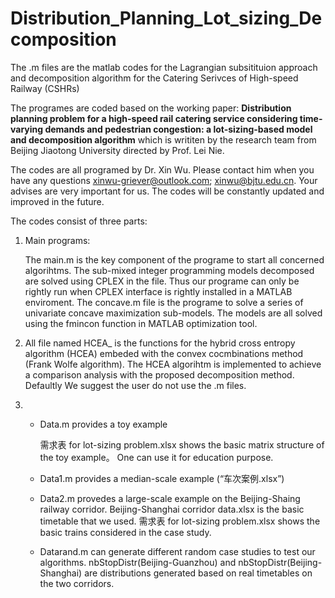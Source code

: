# Distribution_Planning_Lot_sizing_Decomposition

The .m files are the matlab codes for the Lagrangian subsitituion approach and decomposition algorithm for the Catering Serivces of High-speed Railway (CSHRs)

The programes are coded based on the working paper: **Distribution planning problem for a high-speed
rail catering service considering time-varying demands and pedestrian
congestion: a lot-sizing-based model and decomposition algorithm** which is writiten by the research team from Beijing Jiaotong University directed by Prof. Lei Nie.

The codes are all programed by Dr. Xin Wu. Please contact him when you have any questions xinwu-griever@outlook.com; xinwu@bjtu.edu.cn. Your advises are very important for us. The codes will be constantly updated and improved in the future. 

The codes consist of three parts: 

1. Main programs: 

   The main.m is the key component of the programe to start all concerned algorihtms. The sub-mixed integer programming models decomposed are solved using CPLEX in the file. Thus our programe can only be rightly run when CPLEX interface is rightly installed in a MATLAB enviroment. The concave.m file is the programe to solve a series of univariate concave maximization sub-models. The models are all solved using the fmincon function in MATLAB optimization tool. 

2. All file named HCEA_ is the functions for the hybrid cross entropy algorithm (HCEA) embeded with the convex cocmbinations method (Frank Wolfe algorithm). The HCEA algorihtm is implemented to achieve a comparison analysis with the proposed decomposition method. Defaultly We suggest the user do not use the .m files.  

3. - Data.m provides a toy example 

     需求表 for lot-sizing problem.xlsx shows the basic matrix structure of the toy example。 One can use it for education purpose.

   - Data1.m provides a median-scale example (“车次案例.xlsx”)

   - Data2.m provedes a large-scale example on the Beijing-Shaing railway corridor. Beijing-Shanghai corridor data.xlsx is the basic timetable that we used. 需求表 for lot-sizing problem.xlsx shows the basic trains considered in the case study. 

   - Datarand.m can generate different random case studies to test our algorithms. nbStopDistr(Beijing-Guanzhou) and nbStopDistr(Beijing-Shanghai) are distributions generated based on real timetables on the two corridors.
